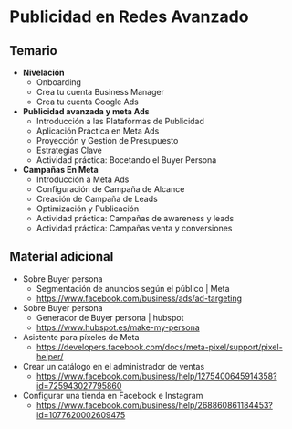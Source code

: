 # Publicidad en Redes Avanzado

## Temario
- **Nivelación**
    - Onboarding
    - Crea tu cuenta Business Manager
    - Crea tu cuenta Google Ads
- **Publicidad avanzada y meta Ads**
    - Introducción a las Plataformas de Publicidad
    - Aplicación Práctica en Meta Ads
    - Proyección y Gestión de Presupuesto
    - Estrategias Clave
    - Actividad práctica: Bocetando el Buyer Persona
- **Campañas En Meta**
    - Introducción a Meta Ads
    - Configuración de Campaña de Alcance
    - Creación de Campaña de Leads
    - Optimización y Publicación
    - Actividad práctica: Campañas de awareness y leads
    - Actividad práctica: Campañas venta y conversiones


## Material adicional
- Sobre Buyer persona 
    - Segmentación de anuncios según el público | Meta
    - https://www.facebook.com/business/ads/ad-targeting
- Sobre Buyer persona 
    - Generador de Buyer persona | hubspot
    - https://www.hubspot.es/make-my-persona
- Asistente para píxeles de Meta
    - https://developers.facebook.com/docs/meta-pixel/support/pixel-helper/
- Crear un catálogo en el administrador de ventas
    - https://www.facebook.com/business/help/1275400645914358?id=725943027795860
- Configurar una tienda en Facebook e Instagram
    - https://www.facebook.com/business/help/268860861184453?id=1077620002609475